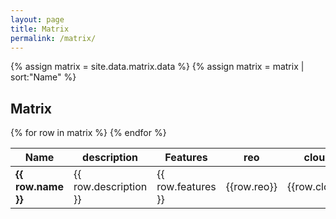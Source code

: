 ```yaml
---
layout: page
title: Matrix
permalink: /matrix/
---
```


<!-- Pulls from _data links -->
{% assign matrix = site.data.matrix.data %}
{% assign matrix = matrix | sort:"Name" %}

<div class="matrix">
  <h2>Matrix</h2>
  <table class="matrix-table">
    <thead>
      <tr>
        <th>Name</th>
        <th>description</th>
        <th>Features</th>
        <th>reo</th>
        <th>cloud_local</th>
        <th>cost</th>
        <th>open_source</th>
        <th>theming</th>
        <th>sentiment</th>
        <th>input</th>
        <th>output</th>
        <th>community</th>
        <th>nz_use</th>
        <th>link</th>
      </tr>
    </thead>
    <tbody>
      {% for row in matrix %}
        <tr>
          <td><strong>{{ row.name }}</strong></td>
          <td>{{ row.description }}</td>
          <td>{{ row.features }}</td>
          <td>{{row.reo}}</td>
          <td>{{row.cloud_local}}</td>
          <td>{{row.cost}}</td>
          <td>{{row.open_source}}</td>
          <td>{{row.theming}}</td>
          <td>{{row.sentiment}}</td>
          <td>{{row.input}}</td>
          <td>{{row.output}}</td>
          <td>{{row.community}}</td>
          <td>{{row.nz_use}}</td>
          <td>{{row.link}}</td>
        </tr>
      {% endfor %}
    </tbody>
  </table>
</div>
